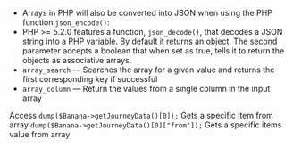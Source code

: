 - Arrays in PHP will also be converted into JSON when using the PHP function `json_encode()`:
- PHP >= 5.2.0 features a function, `json_decode()`, that decodes a JSON string into a PHP variable. By default it returns an object. The second parameter accepts a boolean that when set as true, tells it to return the objects as associative arrays.
- `array_search` — Searches the array for a given value and returns the first corresponding key if successful
- `array_column` — Return the values from a single column in the input array


Access
`dump($Banana->getJourneyData()[0]);` Gets a specific item from array
`dump($Banana->getJourneyData()[0]["from"]);` Gets a specific items value from array

